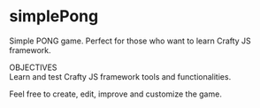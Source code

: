 simplePong
==========

Simple PONG game. Perfect for those who want to learn Crafty JS framework.

OBJECTIVES  
Learn and test Crafty JS framework tools and functionalities.

Feel free to create, edit, improve and customize the game.

